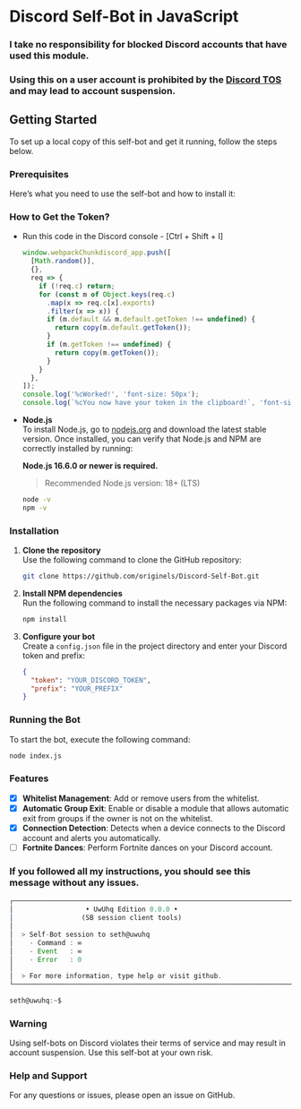 # Discord Self-Bot in JavaScript

### <strong>I take no responsibility for blocked Discord accounts that have used this module.</strong>
### <strong>Using this on a user account is prohibited by the [Discord TOS](https://discord.com/terms) and may lead to account suspension.</strong>

## Getting Started

To set up a local copy of this self-bot and get it running, follow the steps below.

### Prerequisites

Here’s what you need to use the self-bot and how to install it:

### How to Get the Token?

- Run this code in the Discord console - [Ctrl + Shift + I]

  ```js
  window.webpackChunkdiscord_app.push([
    [Math.random()],
    {},
    req => {
      if (!req.c) return;
      for (const m of Object.keys(req.c)
        .map(x => req.c[x].exports)
        .filter(x => x)) {
        if (m.default && m.default.getToken !== undefined) {
          return copy(m.default.getToken());
        }
        if (m.getToken !== undefined) {
          return copy(m.getToken());
        }
      }
    },
  ]);
  console.log('%cWorked!', 'font-size: 50px');
  console.log(`%cYou now have your token in the clipboard!`, 'font-size: 16px');
  ```

- **Node.js**  
  To install Node.js, go to [nodejs.org](https://nodejs.org/) and download the latest stable version. Once installed, you can verify that Node.js and NPM are correctly installed by running:

  **Node.js 16.6.0 or newer is required.**

  > Recommended Node.js version: 18+ (LTS)
  ```sh
  node -v
  npm -v
  ```

### Installation

1. **Clone the repository**  
   Use the following command to clone the GitHub repository:

   ```sh
   git clone https://github.com/originels/Discord-Self-Bot.git
   ```

2. **Install NPM dependencies**  
   Run the following command to install the necessary packages via NPM:

   ```sh
   npm install
   ```

3. **Configure your bot**  
   Create a `config.json` file in the project directory and enter your Discord token and prefix:

   ```json
   {
     "token": "YOUR_DISCORD_TOKEN",
     "prefix": "YOUR_PREFIX"
   }
   ```

### Running the Bot

To start the bot, execute the following command:

   ```sh
   node index.js
   ```

### Features

   - [x] **Whitelist Management**: Add or remove users from the whitelist.
   - [x] **Automatic Group Exit**: Enable or disable a module that allows automatic exit from groups if the owner is not on the whitelist.
   - [x] **Connection Detection**: Detects when a device connects to the Discord account and alerts you automatically.
   - [ ] **Fortnite Dances**: Perform Fortnite dances on your Discord account.

### If you followed all my instructions, you should see this message without any issues.

   ```js
   ┌──────────────────────────────────────────────────────────────────────┐
   │                  • UwUhq Edition 0.0.0 •                             │
   │                 (SB session client tools)                            │
   │                                                                      │
   │  > Self-Bot session to seth@uwuhq                                    │
   │    - Command : ∞                                                     │
   │    - Event   : ∞                                                     │
   │    - Error   : 0                                                     │
   │                                                                      │
   │  > For more information, type help or visit github.                  │
   └──────────────────────────────────────────────────────────────────────┘

   seth@uwuhq:~$
   ```

### Warning

Using self-bots on Discord violates their terms of service and may result in account suspension. Use this self-bot at your own risk.

### Help and Support

For any questions or issues, please open an issue on GitHub.
